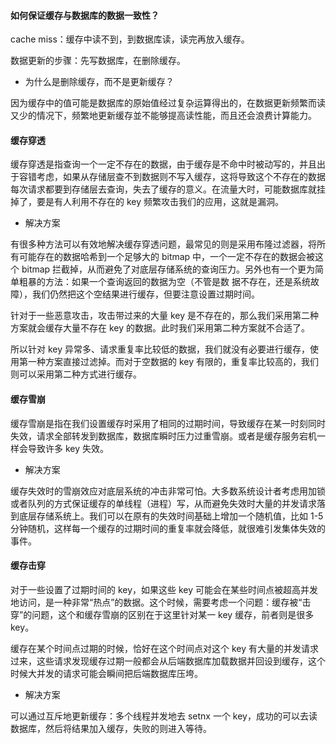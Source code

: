 #### 如何保证缓存与数据库的数据一致性？

cache miss：缓存中读不到，到数据库读，读完再放入缓存。

数据更新的步骤：先写数据库，在删除缓存。

- 为什么是删除缓存，而不是更新缓存？

因为缓存中的值可能是数据库的原始值经过复杂运算得出的，在数据更新频繁而读又少的情况下，频繁地更新缓存並不能够提高读性能，而且还会浪费计算能力。

#### 缓存穿透

缓存穿透是指查询一个一定不存在的数据，由于缓存是不命中时被动写的，并且出于容错考虑，如果从存储层查不到数据则不写入缓存，这将导致这个不存在的数据每次请求都要到存储层去查询，失去了缓存的意义。在流量大时，可能数据库就挂掉了，要是有人利用不存在的 key 频繁攻击我们的应用，这就是漏洞。

- 解决方案

有很多种方法可以有效地解决缓存穿透问题，最常见的则是采用布隆过滤器，将所有可能存在的数据哈希到一个足够大的 bitmap 中，一个一定不存在的数据会被这个 bitmap 拦截掉，从而避免了对底层存储系统的查询压力。另外也有一个更为简单粗暴的方法：如果一个查询返回的数据为空（不管是数 据不存在，还是系统故障），我们仍然把这个空结果进行缓存，但要注意设置过期时间。

针对于一些恶意攻击，攻击带过来的大量 key 是不存在的，那么我们采用第二种方案就会缓存大量不存在 key 的数据。此时我们采用第二种方案就不合适了。

所以针对 key 异常多、请求重复率比较低的数据，我们就没有必要进行缓存，使用第一种方案直接过滤掉。而对于空数据的 key 有限的，重复率比较高的，我们则可以采用第二种方式进行缓存。

#### 缓存雪崩

缓存雪崩是指在我们设置缓存时采用了相同的过期时间，导致缓存在某一时刻同时失效，请求全部转发到数据库，数据库瞬时压力过重雪崩。或者是缓存服务宕机一样会导致许多 key 失效。

- 解决方案

缓存失效时的雪崩效应对底层系统的冲击非常可怕。大多数系统设计者考虑用加锁或者队列的方式保证缓存的单线程（进程）写，从而避免失效时大量的并发请求落到底层存储系统上。我们可以在原有的失效时间基础上增加一个随机值，比如 1-5 分钟随机，这样每一个缓存的过期时间的重复率就会降低，就很难引发集体失效的事件。

#### 缓存击穿

对于一些设置了过期时间的 key，如果这些 key 可能会在某些时间点被超高并发地访问，是一种非常“热点”的数据。这个时候，需要考虑一个问题：缓存被“击穿”的问题，这个和缓存雪崩的区别在于这里针对某一 key 缓存，前者则是很多 key。

缓存在某个时间点过期的时候，恰好在这个时间点对这个 key 有大量的并发请求过来，这些请求发现缓存过期一般都会从后端数据库加载数据并回设到缓存，这个时候大并发的请求可能会瞬间把后端数据库压垮。

- 解决方案

可以通过互斥地更新缓存：多个线程并发地去 setnx 一个 key，成功的可以去读数据库，然后将结果加入缓存，失败的则进入等待。

